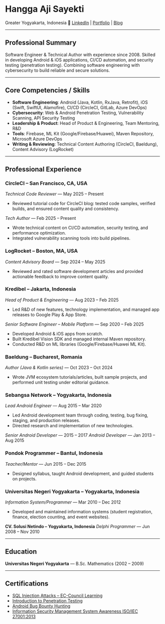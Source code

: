 # Hangga Aji Sayekti

Greater Yogyakarta, Indonesia
🔗 [LinkedIn](https://www.linkedin.com/in/hanggaajisayekti) | [Portfolio](https://hangga.github.io) | [Blog](https://hangga.github.io/blog)

---

## **Professional Summary**

Software Engineer & Technical Author with experience since 2008. Skilled in developing Android & iOS applications, CI/CD automation, and security testing (penetration testing). Combining software engineering with cybersecurity to build reliable and secure solutions.

---

## **Core Competencies / Skills**

* **Software Engineering**: Android (Java, Kotlin, RxJava, Retrofit), iOS (Swift, SwiftUI, Alamofire), CI/CD (CircleCI, GitLab, Azure DevOps)
* **Cybersecurity**: Web & Android Penetration Testing, Vulnerability Scanning, API Security Testing
* **Leadership & Product**: Head of Product & Engineering, Team Mentoring, R\&D
* **Tools**: Firebase, ML Kit (Google/Firebase/Huawei), Maven Repository, Microsoft Azure DevOps
* **Writing & Reviewing**: Technical Content Authoring (CircleCI, Baeldung), Content Advisory (LogRocket)

---

## **Professional Experience**

### CircleCI – San Francisco, CA, USA
*Technical Code Reviewer* — May 2025 – Present

* Reviewed tutorial code for CircleCI blog: tested code samples, verified builds, and ensured content quality and consistency.

*Tech Author* — Feb 2025 – Present

* Wrote technical content on CI/CD automation, security testing, and performance optimization.
* Integrated vulnerability scanning tools into build pipelines.

### LogRocket – Boston, MA, USA
*Content Advisory Board* — Sep 2024 – May 2025

* Reviewed and rated software development articles and provided actionable feedback to improve content quality.

### Kredibel – Jakarta, Indonesia
*Head of Product & Engineering* — Aug 2023 – Feb 2025

* Led R\&D of new features, technology implementation, and managed app releases to Google Play & App Store.

*Senior Software Engineer – Mobile Platform* — Sep 2020 – Feb 2025

* Developed Android & iOS apps from scratch.
* Built Kredibel Vision SDK and managed internal Maven repository.
* Conducted R\&D on ML libraries (Google/Firebase/Huawei ML Kit).

### Baeldung – Bucharest, Romania
*Author (Java & Kotlin series)* — Oct 2023 – Oct 2024

* Wrote JVM ecosystem tutorials/articles, built sample projects, and performed unit testing under editorial guidance.

### Sebangsa Network – Yogyakarta, Indonesia
*Lead Android Engineer* — Aug 2015 – Mar 2020

* Led Android development team through coding, testing, bug fixing, staging, and production releases.
* Directed research and implementation of new technologies.

*Senior Android Developer* — 2015 – 2017
*Android Developer* — Jan 2013 – Aug 2015

### Pondok Programmer – Bantul, Indonesia
*Teacher/Mentor* — Jun 2015 – Dec 2015

* Designed syllabus, taught Android development, and guided students on projects.

### Universitas Negeri Yogyakarta – Yogyakarta, Indonesia
*Information System/Programmer* — Mar 2010 – Dec 2012

* Developed and maintained information systems (student registration, finance, election counting, and event websites).

**CV. Solusi Netindo – Yogyakarta, Indonesia**
*Delphi Programmer* — Jun 2008 – Nov 2010

---

## **Education**

**Universitas Negeri Yogyakarta** — B.Sc. Mathematics (2002 – 2009)

---

## **Certifications**

* [SQL Injection Attacks – EC-Council Learning](https://learn.eccouncil.org/certificate/f773daad-2dfd-4501-adff-940124dd7d60?logged=true)
* [Introduction to Penetration Testing](https://elearning.securityblue.team/home/certificate/281113316)
* [Android Bug Bounty Hunting](https://learn.eccouncil.org/certificate/6c69658e-c781-4270-a4f2-7153eed0f0e3?logged=true)
* [Information Security Management System Awareness ISO/IEC 27001:2013](https://raw.githubusercontent.com/hangga/cv/main/img/Hangga%20Aji%20Sayekti.jpg)
